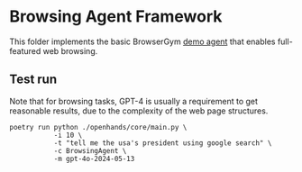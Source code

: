 # Browsing Agent Framework

This folder implements the basic BrowserGym [demo agent](https://github.com/ServiceNow/BrowserGym/tree/main/demo_agent) that enables full-featured web browsing.


## Test run

Note that for browsing tasks, GPT-4 is usually a requirement to get reasonable results, due to the complexity of the web page structures.

```
poetry run python ./openhands/core/main.py \
           -i 10 \
           -t "tell me the usa's president using google search" \
           -c BrowsingAgent \
           -m gpt-4o-2024-05-13
```

